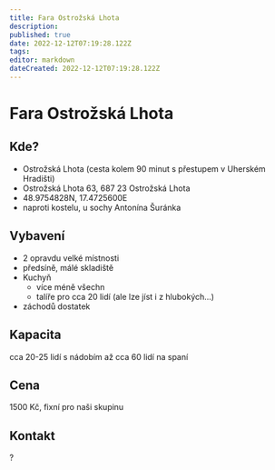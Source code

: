 ```yaml
---
title: Fara Ostrožská Lhota
description: 
published: true
date: 2022-12-12T07:19:28.122Z
tags: 
editor: markdown
dateCreated: 2022-12-12T07:19:28.122Z
---
```


# Fara Ostrožská Lhota


## Kde?
- Ostrožská Lhota (cesta kolem 90 minut s přestupem v Uherském Hradišti)
- Ostrožská Lhota 63, 687 23 Ostrožská Lhota
- 48.9754828N, 17.4725600E
- naproti kostelu, u sochy Antonína Šuránka
## Vybavení
- 2 opravdu velké místnosti
- předsíně, málé skladiště
- Kuchyň
  - více méně všechn
  - talíře pro cca 20 lidí (ale lze jíst i z hlubokých...)
- záchodů dostatek
## Kapacita
cca 20-25 lidí s nádobím
až cca 60 lidí na spaní
## Cena
1500 Kč, fixní pro naši skupinu
## Kontakt
?
